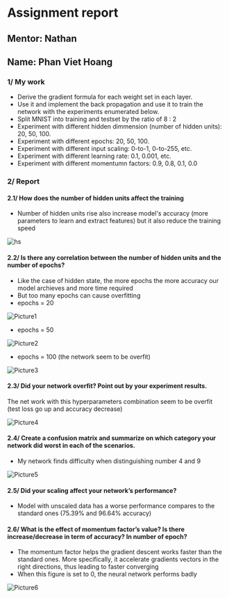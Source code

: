 # Assignment report
## Mentor: Nathan
## Name: Phan Viet Hoang

### 1/ My work
- Derive the gradient formula for each weight set in each layer.
- Use it and implement the back propagation and use it to train the network
with the experiments enumerated below.
 - Split MNIST into training and testset by the ratio of 8 : 2
 - Experiment with different hidden dimmension (number of hidden units):
20, 50, 100.
 - Experiment with different epochs: 20, 50, 100.
 - Experiment with different input scaling: 0-to-1, 0-to-255, etc.
 - Experiment with different learning rate: 0.1, 0.001, etc.
 - Experiment with different momentumn factors: 0.9, 0.8, 0.1, 0.0
 
### 2/ Report
####  2.1/ How does the number of hidden units affect the training
- Number of hidden units rise also increase model's accuracy (more parameters to learn and extract features)
but it also reduce the training speed

![hs](https://user-images.githubusercontent.com/52401767/74319983-6e674300-4db2-11ea-97cd-60ad6cac6ca8.png)

#### 2.2/ Is there any correlation between the number of hidden units and the number of epochs?
- Like the case of hidden state, the more epochs the more accuracy our model archieves and more time required
- But too many epochs can cause overfitting
- epochs = 20

![Picture1](https://user-images.githubusercontent.com/52401767/74320284-f0f00280-4db2-11ea-916c-c1cf517d89bc.png)

- epochs = 50 

![Picture2](https://user-images.githubusercontent.com/52401767/74320661-9d31e900-4db3-11ea-95c1-ef1663af0007.png)

- epochs = 100 (the network seem to be overfit)
 
![Picture3](https://user-images.githubusercontent.com/52401767/74320774-cc485a80-4db3-11ea-8954-48db3bcb3889.png)

#### 2.3/ Did your network overfit? Point out by your experiment results.

The net work with this hyperparameters combination seem to be overfit (test loss go up and accuracy decrease)

![Picture4](https://user-images.githubusercontent.com/52401767/74321158-69a38e80-4db4-11ea-8feb-0fe3a4aca08f.png)

#### 2.4/ Create a confusion matrix and summarize on which category your network did worst in each of the scenarios.

- My network finds difficulty when distinguishing number 4 and 9

![Picture5](https://user-images.githubusercontent.com/52401767/74321449-d9197e00-4db4-11ea-95ee-545c40580c7f.png)

#### 2.5/ Did your scaling affect your network’s performance?
- Model with unscaled data has a worse performance compares to the standard ones (75.39% and 96.64% accuracy)
#### 2.6/ What is the effect of momentum factor’s value? Is there increase/decrease in term of accuracy? In number of epoch?

 - The momentum factor helps the gradient descent works faster than the standard ones. More specifically, 
 it  accelerate gradients vectors in the right directions, thus leading to faster converging
 - When this figure is set to 0, the neural network performs badly
 
 ![Picture6](https://user-images.githubusercontent.com/52401767/74322591-bb4d1880-4db6-11ea-9187-89c9650133a2.png)



